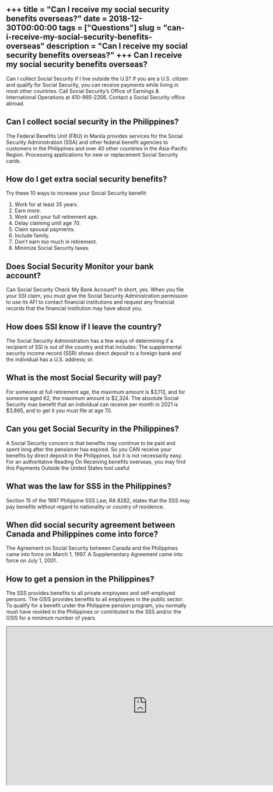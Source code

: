 +++
title = "Can I receive my social security benefits overseas?"
date = 2018-12-30T00:00:00
tags = ["Questions"]
slug = "can-i-receive-my-social-security-benefits-overseas"
description = "Can I receive my social security benefits overseas?"
+++
Can I receive my social security benefits overseas?
---------------------------------------------------

Can I collect Social Security if I live outside the U.S? If you are a U.S. citizen and qualify for Social Security, you can receive payments while living in most other countries. Call Social Security’s Office of Earnings &amp; International Operations at 410-965-2356. Contact a Social Security office abroad.

Can I collect social security in the Philippines?
-------------------------------------------------

The Federal Benefits Unit (FBU) in Manila provides services for the Social Security Administration (SSA) and other federal benefit agencies to customers in the Philippines and over 40 other countries in the Asia-Pacific Region. Processing applications for new or replacement Social Security cards.

How do I get extra social security benefits?
--------------------------------------------

Try these 10 ways to increase your Social Security benefit:

1. Work for at least 35 years.
2. Earn more.
3. Work until your full retirement age.
4. Delay claiming until age 70.
5. Claim spousal payments.
6. Include family.
7. Don’t earn too much in retirement.
8. Minimize Social Security taxes.

Does Social Security Monitor your bank account?
-----------------------------------------------

Can Social Security Check My Bank Account? In short, yes. When you file your SSI claim, you must give the Social Security Administration permission to use its AFI to contact financial institutions and request any financial records that the financial institution may have about you.

How does SSI know if I leave the country?
-----------------------------------------

The Social Security Administration has a few ways of determining if a recipient of SSI is out of the country and that includes: The supplemental security income record (SSR) shows direct deposit to a foreign bank and the individual has a U.S. address; or.

What is the most Social Security will pay?
------------------------------------------

For someone at full retirement age, the maximum amount is $3,113, and for someone aged 62, the maximum amount is $2,324. The absolute Social Security max benefit that an individual can receive per month in 2021 is $3,895, and to get it you must file at age 70.

Can you get Social Security in the Philippines?
-----------------------------------------------

A Social Security concern is that benefits may continue to be paid and spent long after the pensioner has expired. So you CAN receive your benefits by direct deposit in the Philippines, but it is not necessarily easy. For an authoritative Reading On Receiving benefits overseas, you may find this Payments Outside the United States tool useful

What was the law for SSS in the Philippines?
--------------------------------------------

Section 15 of the 1997 Philippine SSS Law, RA 8282, states that the SSS may pay benefits without regard to nationality or country of residence.

When did social security agreement between Canada and Philippines come into force?
----------------------------------------------------------------------------------

The Agreement on Social Security between Canada and the Philippines came into force on March 1, 1997. A Supplementary Agreement came into force on July 1, 2001.

How to get a pension in the Philippines?
----------------------------------------

The SSS provides benefits to all private employees and self-employed persons. The GSIS provides benefits to all employees in the public sector. To qualify for a benefit under the Philippine pension program, you normally must have resided in the Philippines or contributed to the SSS and/or the GSIS for a minimum number of years.

<iframe allow="accelerometer; autoplay; clipboard-write; encrypted-media; gyroscope; picture-in-picture" allowfullscreen="" class="__youtube_prefs__  epyt-is-override  no-lazyload" data-no-lazy="1" data-origheight="433" data-origwidth="770" data-skipgform_ajax_framebjll="" height="433" id="_ytid_44595" loading="lazy" src="https://www.youtube.com/embed/QRzc482JLH4?enablejsapi=1&autoplay=0&cc_load_policy=0&cc_lang_pref=&iv_load_policy=1&loop=0&modestbranding=0&rel=1&fs=1&playsinline=0&autohide=2&theme=dark&color=red&controls=1&" title="YouTube player" width="770"></iframe>